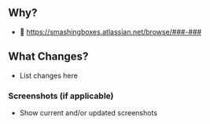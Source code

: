 ## Why?
- :notebook: https://smashingboxes.atlassian.net/browse/###-###

## What Changes?
- List changes here

### Screenshots (if applicable)
- Show current and/or updated screenshots
